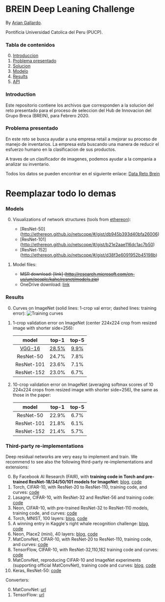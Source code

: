 # BREIN Deep Leaning Challenge

By [Arian Gallardo](http://github.com/ariangc).

Pontificia Universidad Catolica del Peru (PUCP).

### Tabla de contenidos
0. [Introduccion](#introduccion)
0. [Problema presentado](#problema-presentado)
0. [Solucion](#solucion)
0. [Modelo](#modelo)
0. [Results](#results)
0. [API](#api)

### Introduction

Este repositorio contiene los archivos que corresponden a la solucion del reto presentado para el proceso de seleccion del Hub de Innovacion del Grupo Breca (BREIN), para Febrero 2020. 

### Problema presentado

En este reto se busca ayudar a una empresa retail a mejorar su proceso de manejo de inventarios. La empresa esta buscando una manera de reducir el esfuerzo humano en la clasificacion de sus productos.

A traves de un clasificador de imagenes, podemos ayudar a la compania a analizar su inventario.

Todos los datos se pueden encontrar en el siguiente enlace: [Data Reto Brein](https://www.dropbox.com/s/kub6cebbsgiotla/reto_deep_learning.rar?dl=0)

# Reemplazar todo lo demas

### Models

0. Visualizations of network structures (tools from [ethereon](http://ethereon.github.io/netscope/quickstart.html)):
	- [ResNet-50] (http://ethereon.github.io/netscope/#/gist/db945b393d40bfa26006)
	- [ResNet-101] (http://ethereon.github.io/netscope/#/gist/b21e2aae116dc1ac7b50)
	- [ResNet-152] (http://ethereon.github.io/netscope/#/gist/d38f3e6091952b45198b)

0. Model files:
	- ~~MSR download: [link] (http://research.microsoft.com/en-us/um/people/kahe/resnet/models.zip)~~
	- OneDrive download: [link](https://onedrive.live.com/?authkey=%21AAFW2-FVoxeVRck&id=4006CBB8476FF777%2117887&cid=4006CBB8476FF777)

### Results
0. Curves on ImageNet (solid lines: 1-crop val error; dashed lines: training error):
	![Training curves](https://cloud.githubusercontent.com/assets/11435359/13046277/e904c04c-d412-11e5-9260-efc5b8301e2f.jpg)

0. 1-crop validation error on ImageNet (center 224x224 crop from resized image with shorter side=256):

	model|top-1|top-5
	:---:|:---:|:---:
	[VGG-16](http://www.vlfeat.org/matconvnet/pretrained/)|[28.5%](http://www.vlfeat.org/matconvnet/pretrained/)|[9.9%](http://www.vlfeat.org/matconvnet/pretrained/)
	ResNet-50|24.7%|7.8%
	ResNet-101|23.6%|7.1%
	ResNet-152|23.0%|6.7%
	
0. 10-crop validation error on ImageNet (averaging softmax scores of 10 224x224 crops from resized image with shorter side=256), the same as those in the paper:

	model|top-1|top-5
	:---:|:---:|:---:
	ResNet-50|22.9%|6.7%
	ResNet-101|21.8%|6.1%
	ResNet-152|21.4%|5.7%
	
### Third-party re-implementations

Deep residual networks are very easy to implement and train. We recommend to see also the following third-party re-implementations and extensions:

0. By Facebook AI Research (FAIR), with **training code in Torch and pre-trained ResNet-18/34/50/101 models for ImageNet**: [blog](http://torch.ch/blog/2016/02/04/resnets.html), [code](https://github.com/facebook/fb.resnet.torch)
0. Torch, CIFAR-10, with ResNet-20 to ResNet-110, training code, and curves: [code](https://github.com/gcr/torch-residual-networks)
0. Lasagne, CIFAR-10, with ResNet-32 and ResNet-56 and training code: [code](https://github.com/Lasagne/Recipes/tree/master/papers/deep_residual_learning)
0. Neon, CIFAR-10, with pre-trained ResNet-32 to ResNet-110 models, training code, and curves: [code](https://github.com/apark263/cfmz)
0. Torch, MNIST, 100 layers: [blog](https://deepmlblog.wordpress.com/2016/01/05/residual-networks-in-torch-mnist/), [code](https://github.com/arunpatala/residual.mnist)
0. A winning entry in Kaggle's right whale recognition challenge: [blog](http://blog.kaggle.com/2016/02/04/noaa-right-whale-recognition-winners-interview-2nd-place-felix-lau/), [code](https://github.com/felixlaumon/kaggle-right-whale)
0. Neon, Place2 (mini), 40 layers: [blog](http://www.nervanasys.com/using-neon-for-scene-recognition-mini-places2/), [code](https://github.com/hunterlang/mpmz/)
0. MatConvNet, CIFAR-10, with ResNet-20 to ResNet-110, training code, and curves: [code](https://github.com/suhangpro/matresnet)
0. TensorFlow, CIFAR-10, with ResNet-32,110,182 training code and curves:
[code](https://github.com/ppwwyyxx/tensorpack/tree/master/examples/ResNet)
0. MatConvNet, reproducing CIFAR-10 and ImageNet experiments (supporting official MatConvNet), training code and curves: [blog](https://zhanghang1989.github.io/ResNet/), [code](https://github.com/zhanghang1989/ResNet-Matconvnet)
0. Keras, ResNet-50: [code](https://github.com/raghakot/keras-resnet)

Converters:

0. MatConvNet: [url](http://www.vlfeat.org/matconvnet/pretrained/#imagenet-ilsvrc-classification)
0. TensorFlow: [url](https://github.com/ry/tensorflow-resnet)

